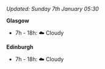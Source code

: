 *Updated: Sunday 7th January 05:30*

**Glasgow**

* 7h - 18h: :cloud: Cloudy

**Edinburgh**

* 7h - 18h: :cloud: Cloudy
